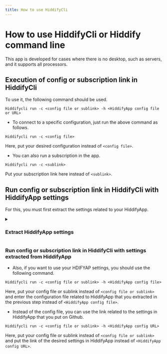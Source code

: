 ```yaml
---
title: How to use HiddifyCli
---
```


# How to use HiddifyCli or Hiddify command line
This app is developed for cases where there is no desktop, such as servers, and it supports all processors.

## Execution of config or subscription link in HiddifyCli

To use it, the following command should be used.
<div dir="ltr" markdown="1">
  
```
Hiddifycli run -c <config file or sublink> -h <HiddifyApp config file or URL>
```
</div>

- To connect to a specific configuration, just run the above command as follows.
<div dir="ltr" markdown="1">

```
Hiddifycli run -c <config file>
```
</div>

Here, put your desired configuration instead of `<config file>`.

- You can also run a subscription in the app.
<div dir="ltr" markdown="1">
  
```
Hiddifycli run -c <sublink>
```
</div>

Put your subscription link here instead of `<sublink>`.

## Run config or subscription link in HiddifyCli with HiddifyApp settings
For this, you must first extract the settings related to your HiddifyApp.
<details markdown="1"><summary><h3>Extract HiddifyApp settings</h3></summary>

  - To do this, open HiddifyApp and enter `Config Options` and click the three-dot menu.

<div align=center>

![config-options](https://github.com/hiddify/hiddify.com/assets/125398461/f1822c80-1e2a-4752-aabe-8306b1124874)

</div>

- Now click the `Export Settings to Clipboard` option to save the settings to the clipboard.
<div align=center>
  
![export configs](https://github.com/hiddify/hiddify.com/assets/125398461/b4ff8a34-4a8a-4d93-9c53-d2d928c095e6)
</div>


- Now you can save these settings in a file with `json` extension.
  
- You can also put these settings in Github and use its link as `URL`.



</details>

### Run config or subscription link in HiddifyCli with settings extracted from HiddifyApp
- Also, if you want to use your HDIFYAP settings, you should use the following command.
<div dir="ltr" markdown="1">
  
```
Hiddifycli run -c <config file or sublink> -h <HiddifyApp config file>
```
</div>

Here, put your config file or sublink instead of `<config file or sublink>` and enter the configuration file related to HiddifyApp that you extracted in the previous step instead of `<HiddifyApp config file>`.

- Instead of the config file, you can use the link related to the settings in HiddifyApp that you put on Github.
<div dir="ltr" markdown="1">
  
```
Hiddifycli run -c <config file or sublink> -h <HiddifyApp config URL>
```
</div>

Here, put your config file or sublink instead of `<config file or sublink>` and put the link of the desired settings in HiddifyApp instead of `<HiddifyApp config URL>`.
